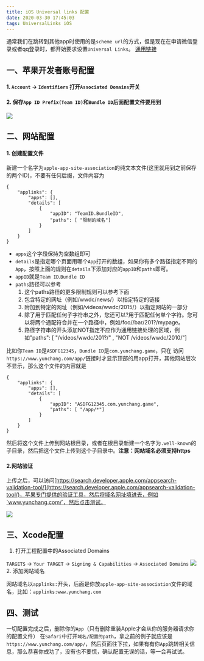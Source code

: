 ```yaml
---
title: iOS Universal links 配置
date: 2020-03-30 17:45:03
tags: UniversalLinks iOS 
---
```


通常我们在跳转到其他app时使用的是`scheme url`的方式，但是现在在申请微信登录或者qq登录时，都开始要求设置`Universal Links`。
[通用链接](https://developer.apple.com/library/archive/documentation/General/Conceptual/AppSearch/UniversalLinks.html#//apple_ref/doc/uid/TP40016308-CH12-SW1)

## 一、苹果开发者账号配置
#### 1. `Account` -> `Identifiers` 打开`Associated Domains`开关
#### 2. 保存`App ID Prefix(Team ID)`和`Bundle ID`后面配置文件要用到
![](appledeveloperid.png)

## 二、网站配置
#### 1. 创建配置文件
新建一个名字为`apple-app-site-association`的纯文本文件(这里就用到之前保存的两个ID)，不要有任何后缀，文件内容为
```
{
    "applinks": {
        "apps": [],
        "details": [
            {
                "appID": "TeamID.BundleID",
                "paths": [ "限制的域名"]
            }
        ]
    }
}
```
- `apps`这个字段保持为空数组即可
- `details`是指定哪个页面用哪个`App`打开的数组，如果你有多个路径指定不同的`App`，按照上面的规则在`details`下添加对应的`appID`和`paths`即可。
- `appID`就是`Team ID`.`Bundle ID`
- `paths`路径可以参考
    1. 这个paths路径的更多限制规则可以参考下面
    2. 包含特定的网址（例如/wwdc/news/）以指定特定的链接
    3. 附加到特定的网址（例如/videos/wwdc/2015/）以指定网站的一部分
    4. 除了用于匹配任何子字符串之外，您还可以?用于匹配任何单个字符。您可以将两个通配符合并在一个路径中，例如/foo//bar/201?/mypage。
    5. 路径字符串的开头添加NOT指定不应作为通用链接处理的区域，例如"paths": [ "/videos/wwdc/201?/" , "NOT /videos/wwdc/2010/"]

比如你`Team ID`是`ASDFG12345`，`Bundle ID`是`com.yunchang.game`，只在
访问`https://www.yunchang.com/app/`链接时才显示顶部的用app打开，其他网站层次不显示，那么这个文件的内容就是
```
{
    "applinks": {
        "apps": [],
        "details": [
            {
                "appID": "ASDFG12345.com.yunchang.game",
                "paths": [ "/app/*"]
            }
        ]
    }
}
```
然后将这个文件上传到网站根目录，或者在根目录新建一个名字为`.well-known`的子目录，然后把这个文件上传到这个子目录中。**注意：网站域名必须支持https**

#### 2.网站验证
上传之后，可以访问[https://search.developer.apple.com/appsearch-validation-tool/](https://search.developer.apple.com/appsearch-validation-tool/)，苹果专门提供的验证工具，然后将域名网址填进去，例如`www.yunchang.com/`，然后点击测试。

![](applevalidation.png)

## 三、Xcode配置
1. 打开工程配置中的Associated Domains

`TARGETS` -> `Your TARGET` -> `Signing & Capabilities` -> `Associated Domains`
![](xcodeassociateddomains.png)
2. 添加网站域名

网站域名以`applinks:`开头，后面是你放`apple-app-site-association`文件的域名，比如：`applinks:www.yunchang.com`

## 四、测试
一切配置完成之后，删除你的`App`（只有删除重装Apple才会从你的服务器请求你的配置文件）
在`Safari`中打开`域名/配置的path`，拿之前的例子就应该是`https://www.yunchang.com/app/`，然后页面往下拉，如果有有你`App`跳转相关信息，那么恭喜你成功了，没有也不要慌，确认配置无误的话，等一会再试试。



